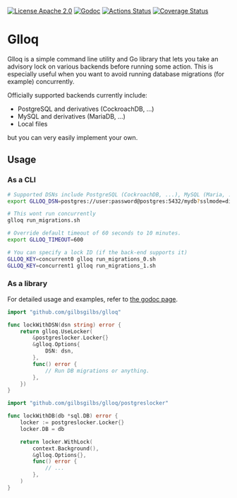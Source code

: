 [![License Apache 2.0](https://img.shields.io/badge/License-Apache%202.0-blue.svg)](https://opensource.org/licenses/Apache-2.0)
[![Godoc](https://godoc.org/github.com/gilbsgilbs/glloq?status.svg)](https://pkg.go.dev/github.com/gilbsgilbs/glloq)
[![Actions Status](https://github.com/gilbsgilbs/glloq/workflows/Test/badge.svg)](https://github.com/gilbsgilbs/glloq/actions)
[![Coverage Status](https://coveralls.io/repos/github/gilbsgilbs/glloq/badge.svg?branch=master)](https://coveralls.io/github/gilbsgilbs/glloq?branch=master)

# Glloq

Glloq is a simple command line utility and Go library that lets you take an advisory lock on
various backends before running some action. This is especially useful when you want to avoid
running database migrations (for example) concurrently.

Officially supported backends currently include:

- PostgreSQL and derivatives (CockroachDB, …)
- MySQL and derivatives (MariaDB, …)
- Local files

but you can very easily implement your own.

## Usage

### As a CLI

```bash
# Supported DSNs include PostgreSQL (CockroachDB, ...), MySQL (Maria, ...), Files.
export GLLOQ_DSN=postgres://user:password@postgres:5432/mydb?sslmode=disable

# This wont run concurrently
glloq run_migrations.sh

# Override default timeout of 60 seconds to 10 minutes.
export GLLOQ_TIMEOUT=600

# You can specify a lock ID (if the back-end supports it)
GLLOQ_KEY=concurrent0 glloq run_migrations_0.sh
GLLOQ_KEY=concurrent1 glloq run_migrations_1.sh
```

### As a library

For detailed usage and examples, refer to [the godoc page](
https://pkg.go.dev/github.com/gilbsgilbs/glloq).

```go
import "github.com/gilbsgilbs/glloq"

func lockWithDSN(dsn string) error {
    return glloq.UseLocker(
        &postgreslocker.Locker{}
        &glloq.Options{
            DSN: dsn,
        },
        func() error {
            // Run DB migrations or anything.
        },
    })
}

import "github.com/gilbsgilbs/glloq/postgreslocker"

func lockWithDB(db *sql.DB) error {
    locker := postgreslocker.Locker{}
    locker.DB = db

    return locker.WithLock(
        context.Background(),
        &glloq.Options{},
        func() error {
            // ...
        },
    )
}
```
